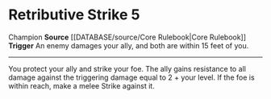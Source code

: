 ﻿---
actions: '[reaction]'
id: '5'
name: Retributive Strike
rarity: Common
source: '[[DATABASE/source/Core Rulebook|Core Rulebook]]'
trait:
- '[[DATABASE/trait/Champion|Champion]]'
trigger: An enemy damages your ally, and both are within 15 feet of you.
type: Action

---
# Retributive Strike <span class="action-icon">5</span>

<span class="item-trait">Champion</span>
**Source** [[DATABASE/source/Core Rulebook|Core Rulebook]] 
**Trigger** An enemy damages your ally, and both are within 15 feet of you.

---
You protect your ally and strike your foe. The ally gains resistance to all damage against the triggering damage equal to 2 + your level. If the foe is within reach, make a melee Strike against it.